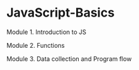 # JavaScript-Basics

Module 1. Introduction to JS

Module 2. Functions

Module 3. Data collection and Program flow
